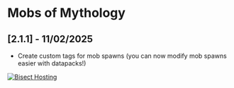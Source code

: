 # Mobs of Mythology

## [2.1.1] - 11/02/2025

- Create custom tags for mob spawns (you can now modify mob spawns easier with datapacks!)

[![Bisect Hosting](https://www.bisecthosting.com/images/CF/Mobs_of_Mythology/BH_MOM_promo.webp)](https://bisecthosting.com/PixelDream)